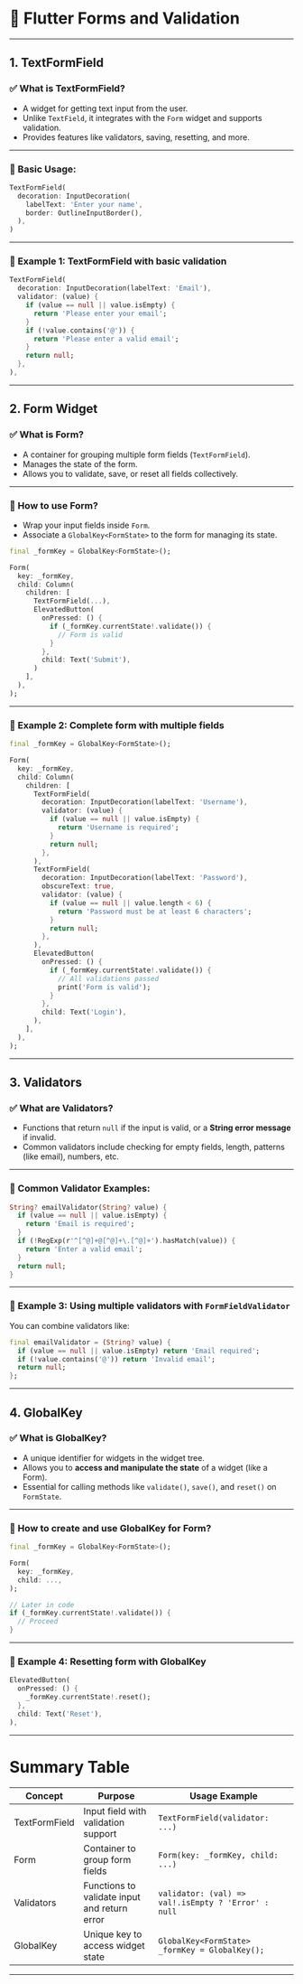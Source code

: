 # 📝 Flutter Forms and Validation

---

## 1. **TextFormField**

### ✅ What is TextFormField?

* A widget for getting text input from the user.
* Unlike `TextField`, it integrates with the `Form` widget and supports validation.
* Provides features like validators, saving, resetting, and more.

---

### 🔧 Basic Usage:

```dart
TextFormField(
  decoration: InputDecoration(
    labelText: 'Enter your name',
    border: OutlineInputBorder(),
  ),
)
```

---

### 🧪 Example 1: TextFormField with basic validation

```dart
TextFormField(
  decoration: InputDecoration(labelText: 'Email'),
  validator: (value) {
    if (value == null || value.isEmpty) {
      return 'Please enter your email';
    }
    if (!value.contains('@')) {
      return 'Please enter a valid email';
    }
    return null;
  },
),
```

---

## 2. **Form Widget**

### ✅ What is Form?

* A container for grouping multiple form fields (`TextFormField`).
* Manages the state of the form.
* Allows you to validate, save, or reset all fields collectively.

---

### 🔧 How to use Form?

* Wrap your input fields inside `Form`.
* Associate a `GlobalKey<FormState>` to the form for managing its state.

```dart
final _formKey = GlobalKey<FormState>();

Form(
  key: _formKey,
  child: Column(
    children: [
      TextFormField(...),
      ElevatedButton(
        onPressed: () {
          if (_formKey.currentState!.validate()) {
            // Form is valid
          }
        },
        child: Text('Submit'),
      )
    ],
  ),
);
```

---

### 🧪 Example 2: Complete form with multiple fields

```dart
final _formKey = GlobalKey<FormState>();

Form(
  key: _formKey,
  child: Column(
    children: [
      TextFormField(
        decoration: InputDecoration(labelText: 'Username'),
        validator: (value) {
          if (value == null || value.isEmpty) {
            return 'Username is required';
          }
          return null;
        },
      ),
      TextFormField(
        decoration: InputDecoration(labelText: 'Password'),
        obscureText: true,
        validator: (value) {
          if (value == null || value.length < 6) {
            return 'Password must be at least 6 characters';
          }
          return null;
        },
      ),
      ElevatedButton(
        onPressed: () {
          if (_formKey.currentState!.validate()) {
            // All validations passed
            print('Form is valid');
          }
        },
        child: Text('Login'),
      ),
    ],
  ),
);
```

---

## 3. **Validators**

### ✅ What are Validators?

* Functions that return `null` if the input is valid, or a **String error message** if invalid.
* Common validators include checking for empty fields, length, patterns (like email), numbers, etc.

---

### 🔧 Common Validator Examples:

```dart
String? emailValidator(String? value) {
  if (value == null || value.isEmpty) {
    return 'Email is required';
  }
  if (!RegExp(r'^[^@]+@[^@]+\.[^@]+').hasMatch(value)) {
    return 'Enter a valid email';
  }
  return null;
}
```

---

### 🧪 Example 3: Using multiple validators with `FormFieldValidator`

You can combine validators like:

```dart
final emailValidator = (String? value) {
  if (value == null || value.isEmpty) return 'Email required';
  if (!value.contains('@')) return 'Invalid email';
  return null;
};
```

---

## 4. **GlobalKey**

### ✅ What is GlobalKey?

* A unique identifier for widgets in the widget tree.
* Allows you to **access and manipulate the state** of a widget (like a Form).
* Essential for calling methods like `validate()`, `save()`, and `reset()` on `FormState`.

---

### 🔧 How to create and use GlobalKey for Form?

```dart
final _formKey = GlobalKey<FormState>();

Form(
  key: _formKey,
  child: ...,
);

// Later in code
if (_formKey.currentState!.validate()) {
  // Proceed
}
```

---

### 🧪 Example 4: Resetting form with GlobalKey

```dart
ElevatedButton(
  onPressed: () {
    _formKey.currentState!.reset();
  },
  child: Text('Reset'),
),
```

---

# Summary Table

| Concept       | Purpose                                      | Usage Example                                       |
| ------------- | -------------------------------------------- | --------------------------------------------------- |
| TextFormField | Input field with validation support          | `TextFormField(validator: ...)`                     |
| Form          | Container to group form fields               | `Form(key: _formKey, child: ...)`                   |
| Validators    | Functions to validate input and return error | `validator: (val) => val!.isEmpty ? 'Error' : null` |
| GlobalKey     | Unique key to access widget state            | `GlobalKey<FormState> _formKey = GlobalKey();`      |

---


